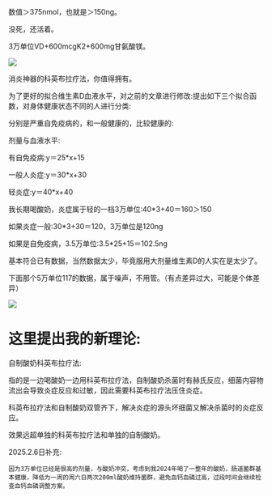 数值＞375nmol，也就是＞150ng。

没死，还活着。

3万单位VD+600mcgK2+600mg甘氨酸镁。

![](https://picx.zhimg.com/v2-79d314023bdec276e5c95c3a1d650cc4_720w.jpg?source=d16d100b)

消炎神器的科英布拉疗法，你值得拥有。

为了更好的拟合维生素D血液水平，对之前的文章进行修改:提出如下三个拟合函数，对身体健康状态不同的人进行分类:

分别是严重自免疫病的，和一般健康的，比较健康的:

剂量与血液水平:

  有自免疫病:y＝25*x+15

  一般人炎症:y＝30*x+30

  轻炎症:y＝40*x+40

我长期喝酸奶，炎症属于轻的一档3万单位:40*3+40＝160＞150

如果炎症一般:30*3+30＝120，3万单位是120ng

如果是自免疫病，3.5万单位:3.5*25+15＝102.5ng

基本符合已有数据，当然数据太少，毕竟服用大剂量维生素D的人实在是太少了。

下面那个5万单位117的数据，属于噪声，不用管。（有点差异过大，可能是个体差异）

![](https://pica.zhimg.com/v2-931debda202c98e7da967bc1761f7488_720w.jpg?source=d16d100b)




# 这里提出我的新理论:

自制酸奶科英布拉疗法:

指的是一边喝酸奶一边用科英布拉疗法，自制酸奶杀菌时有赫氏反应，细菌内容物流出会导致炎症反应和过敏，因此需要科英布拉疗法压住炎症。

科英布拉疗法和自制酸奶双管齐下，解决炎症的源头坏细菌又解决杀菌时的炎症反应。

效果远超单独的科英布拉疗法和单独的自制酸奶。

2025.2.6日补充:

    因为3万单位已经是很高的剂量，与酸奶冲突，考虑到我2024年喝了一整年的酸奶，肠道菌群基本健康，降低为一周的周六日两次200ml酸奶维持菌群，避免血钙血磷过高，过段时间会继续检查血钙血磷调整方案。
